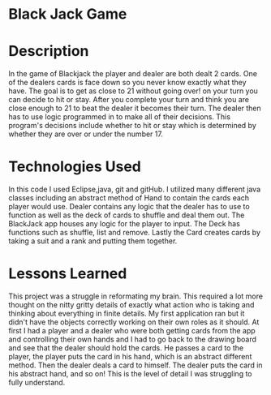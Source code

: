 # Black Jack Game

# Description
In the game of Blackjack the player and dealer are both dealt 2 cards. One of the dealers cards is face down so you never know exactly what they have. The goal is to get as close to 21 without going over! on your turn you can decide to hit or stay. After you complete your turn and think you are close enough to 21 to beat the dealer it becomes their turn. The dealer then has to use logic programmed in to make all of their decisions. This program's decisions include whether to hit or stay which is determined by whether they are over or under the number 17.

# Technologies Used
In this code I used Eclipse,java, git and gitHub. I utilized many different java classes including an abstract method of Hand to contain the cards each player would use. Dealer contains any logic that the dealer has to use to function as well as the deck of cards to shuffle and deal them out. The BlackJack app houses any logic for the player to input. The Deck has functions such as shuffle, list and remove. Lastly the Card creates cards by taking a suit and a rank and putting them together.

# Lessons Learned
This project was a struggle in reformating my brain. This required a lot more thought on the nitty gritty details of exactly what action who is taking and thinking about everything in finite details. My first application ran but it didn't have the objects correctly working on their own roles as it should. At first I had a player and a dealer who were both getting cards from the app and controlling their own hands and I had to go back to the drawing board and see that the dealer should hold the cards. He passes a card to the player, the player puts the card in his hand, which is an abstract different method. Then the dealer deals a card to himself. The dealer puts the card in his abstract hand, and so on! This is the level of detail I was struggling to fully understand. 
